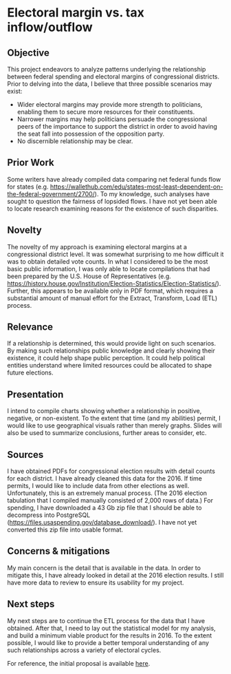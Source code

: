 # Electoral margin vs. tax inflow/outflow

## Objective
This project endeavors to analyze patterns underlying the relationship between federal spending and electoral margins of congressional districts. Prior to delving into the data, I believe that three possible scenarios may exist:
<ul><li>Wider electoral margins may provide more strength to politicians, enabling them to secure more resources for their constituents.</li>
<li>Narrower margins may help politicians persuade the congressional peers of the importance to support the district in order to avoid having the seat fall into possession of the opposition party.</li>
<li>No discernible relationship may be clear.</li></ul>

## Prior Work
Some writers have already compiled data comparing net federal funds flow for states (e.g. <a href="WalletHub.com">https://wallethub.com/edu/states-most-least-dependent-on-the-federal-government/2700/</a>). To my knowledge, such analyses have sought to question the fairness of lopsided flows. I have not yet been able to locate research examining reasons for the existence of such disparities.

## Novelty
The novelty of my approach is examining electoral margins at a congressional district level. It was somewhat surprising to me how difficult it was to obtain detailed vote counts. In what I considered to be the most basic public information, I was only able to locate compilations that had been prepared by the U.S. House of Representatives (e.g. <a href="House.gov">https://history.house.gov/Institution/Election-Statistics/Election-Statistics/</a>). Further, this appears to be available only in PDF format, which requires a substantial amount of manual effort for the Extract, Transform, Load (ETL) process.

## Relevance
If a relationship is determined, this would provide light on such scenarios. By making such relationships public knowledge and clearly showing their existence, it could help shape public perception. It could help political entities understand where limited resources could be allocated to shape future elections.

## Presentation
I intend to compile charts showing whether a relationship in positive, negative, or non-existent. To the extent that time (and my abilities) permit, I would like to use geographical visuals rather than merely graphs. Slides will also be used to summarize conclusions, further areas to consider, etc.

## Sources
I have obtained PDFs for congressional election results with detail counts for each district. I have already cleaned this data for the 2016. If time permits, I would like to include data from other elections as well. Unfortunately, this is an extremely manual process. (The 2016 election tabulation that I compiled manually consisted of 2,000 rows of data.)
For spending, I have downloaded a 43 Gb zip file that I should be able to decompress into PostgreSQL (<a href="USAspending.gov">https://files.usaspending.gov/database_download/</a>). I have not yet converted this zip file into usable format.

## Concerns & mitigations
My main concern is the detail that is available in the data. In order to mitigate this, I have already looked in detail at the 2016 election results. I still have more data to review to ensure its usability for my project.

## Next steps
My next steps are to continue the ETL process for the data that I have obtained. After that, I need to lay out the statistical model for my analysis, and build a minimum viable product for the results in 2016. To the extent possible, I would like to provide a better temporal understanding of any such relationships across a variety of electoral cycles.

For reference, the initial proposal is available <a href="Project3a.md">here</a>.
